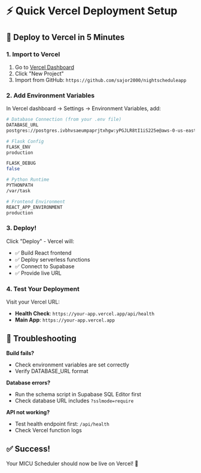 # ⚡ Quick Vercel Deployment Setup

## 🚀 Deploy to Vercel in 5 Minutes

### 1. Import to Vercel
1. Go to [Vercel Dashboard](https://vercel.com/dashboard)
2. Click "New Project"
3. Import from GitHub: `https://github.com/sajor2000/nightscheduleapp`

### 2. Add Environment Variables
In Vercel dashboard → Settings → Environment Variables, add:

```bash
# Database Connection (from your .env file)
DATABASE_URL
postgres://postgres.ivbhvsaeumpaprjtxhgw:yPGJLR8tI1iS225e@aws-0-us-east-1.pooler.supabase.com:6543/postgres?sslmode=require

# Flask Config
FLASK_ENV
production

FLASK_DEBUG
false

# Python Runtime
PYTHONPATH
/var/task

# Frontend Environment
REACT_APP_ENVIRONMENT
production
```

### 3. Deploy!
Click "Deploy" - Vercel will:
- ✅ Build React frontend
- ✅ Deploy serverless functions
- ✅ Connect to Supabase
- ✅ Provide live URL

### 4. Test Your Deployment
Visit your Vercel URL:
- **Health Check**: `https://your-app.vercel.app/api/health`
- **Main App**: `https://your-app.vercel.app`

## 🔧 Troubleshooting

**Build fails?**
- Check environment variables are set correctly
- Verify DATABASE_URL format

**Database errors?**
- Run the schema script in Supabase SQL Editor first
- Check database URL includes `?sslmode=require`

**API not working?**
- Test health endpoint first: `/api/health`
- Check Vercel function logs

## ✅ Success!
Your MICU Scheduler should now be live on Vercel! 🎉